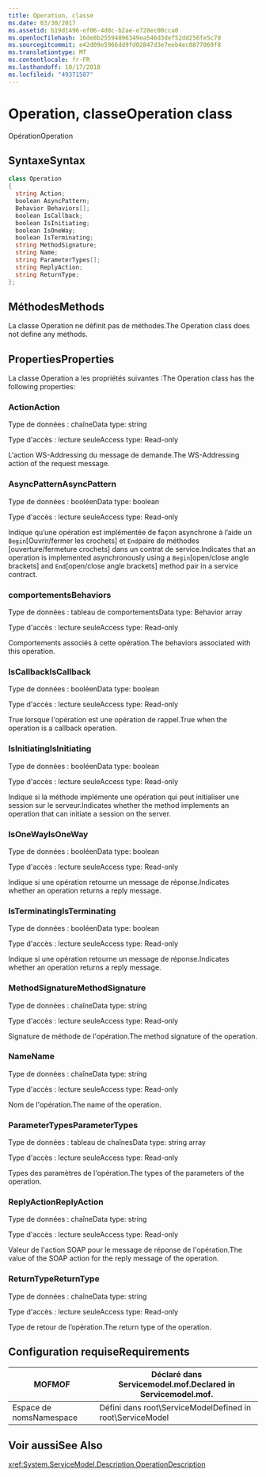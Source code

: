 ```yaml
---
title: Operation, classe
ms.date: 03/30/2017
ms.assetid: b19d1496-ef06-4d0c-b2ae-e728ec00cca0
ms.openlocfilehash: 16de8b25594896349ea546d3def52dd256fe5c70
ms.sourcegitcommit: e42d09e5966dd9fd02847d3e7eeb4ec0877069f8
ms.translationtype: MT
ms.contentlocale: fr-FR
ms.lasthandoff: 10/17/2018
ms.locfileid: "49371587"
---
```

# <a name="operation-class"></a><span data-ttu-id="17f8e-102">Operation, classe</span><span class="sxs-lookup"><span data-stu-id="17f8e-102">Operation class</span></span>
<span data-ttu-id="17f8e-103">Opération</span><span class="sxs-lookup"><span data-stu-id="17f8e-103">Operation</span></span>  
  
## <a name="syntax"></a><span data-ttu-id="17f8e-104">Syntaxe</span><span class="sxs-lookup"><span data-stu-id="17f8e-104">Syntax</span></span>  
  
```csharp
class Operation  
{  
  string Action;  
  boolean AsyncPattern;  
  Behavior Behaviors[];  
  boolean IsCallback;  
  boolean IsInitiating;  
  boolean IsOneWay;  
  boolean IsTerminating;  
  string MethodSignature;  
  string Name;  
  string ParameterTypes[];  
  string ReplyAction;  
  string ReturnType;  
};  
```  
  
## <a name="methods"></a><span data-ttu-id="17f8e-105">Méthodes</span><span class="sxs-lookup"><span data-stu-id="17f8e-105">Methods</span></span>  
 <span data-ttu-id="17f8e-106">La classe Operation ne définit pas de méthodes.</span><span class="sxs-lookup"><span data-stu-id="17f8e-106">The Operation class does not define any methods.</span></span>  
  
## <a name="properties"></a><span data-ttu-id="17f8e-107">Properties</span><span class="sxs-lookup"><span data-stu-id="17f8e-107">Properties</span></span>  
 <span data-ttu-id="17f8e-108">La classe Operation a les propriétés suivantes :</span><span class="sxs-lookup"><span data-stu-id="17f8e-108">The Operation class has the following properties:</span></span>  
  
### <a name="action"></a><span data-ttu-id="17f8e-109">Action</span><span class="sxs-lookup"><span data-stu-id="17f8e-109">Action</span></span>  
 <span data-ttu-id="17f8e-110">Type de données : chaîne</span><span class="sxs-lookup"><span data-stu-id="17f8e-110">Data type: string</span></span>  
  
 <span data-ttu-id="17f8e-111">Type d'accès : lecture seule</span><span class="sxs-lookup"><span data-stu-id="17f8e-111">Access type: Read-only</span></span>  
  
 <span data-ttu-id="17f8e-112">L'action WS-Addressing du message de demande.</span><span class="sxs-lookup"><span data-stu-id="17f8e-112">The WS-Addressing action of the request message.</span></span>  
  
### <a name="asyncpattern"></a><span data-ttu-id="17f8e-113">AsyncPattern</span><span class="sxs-lookup"><span data-stu-id="17f8e-113">AsyncPattern</span></span>  
 <span data-ttu-id="17f8e-114">Type de données : booléen</span><span class="sxs-lookup"><span data-stu-id="17f8e-114">Data type: boolean</span></span>  
  
 <span data-ttu-id="17f8e-115">Type d'accès : lecture seule</span><span class="sxs-lookup"><span data-stu-id="17f8e-115">Access type: Read-only</span></span>  
  
 <span data-ttu-id="17f8e-116">Indique qu’une opération est implémentée de façon asynchrone à l’aide un `Begin`[Ouvrir/fermer les crochets] et `End`paire de méthodes [ouverture/fermeture crochets] dans un contrat de service.</span><span class="sxs-lookup"><span data-stu-id="17f8e-116">Indicates that an operation is implemented asynchronously using a `Begin`[open/close angle brackets] and `End`[open/close angle brackets] method pair in a service contract.</span></span>  
  
### <a name="behaviors"></a><span data-ttu-id="17f8e-117">comportements</span><span class="sxs-lookup"><span data-stu-id="17f8e-117">Behaviors</span></span>  
 <span data-ttu-id="17f8e-118">Type de données : tableau de comportements</span><span class="sxs-lookup"><span data-stu-id="17f8e-118">Data type: Behavior array</span></span>  
  
 <span data-ttu-id="17f8e-119">Type d'accès : lecture seule</span><span class="sxs-lookup"><span data-stu-id="17f8e-119">Access type: Read-only</span></span>  
  
 <span data-ttu-id="17f8e-120">Comportements associés à cette opération.</span><span class="sxs-lookup"><span data-stu-id="17f8e-120">The behaviors associated with this operation.</span></span>  
  
### <a name="iscallback"></a><span data-ttu-id="17f8e-121">IsCallback</span><span class="sxs-lookup"><span data-stu-id="17f8e-121">IsCallback</span></span>  
 <span data-ttu-id="17f8e-122">Type de données : booléen</span><span class="sxs-lookup"><span data-stu-id="17f8e-122">Data type: boolean</span></span>  
  
 <span data-ttu-id="17f8e-123">Type d'accès : lecture seule</span><span class="sxs-lookup"><span data-stu-id="17f8e-123">Access type: Read-only</span></span>  
  
 <span data-ttu-id="17f8e-124">True lorsque l'opération est une opération de rappel.</span><span class="sxs-lookup"><span data-stu-id="17f8e-124">True when the operation is a callback operation.</span></span>  
  
### <a name="isinitiating"></a><span data-ttu-id="17f8e-125">IsInitiating</span><span class="sxs-lookup"><span data-stu-id="17f8e-125">IsInitiating</span></span>  
 <span data-ttu-id="17f8e-126">Type de données : booléen</span><span class="sxs-lookup"><span data-stu-id="17f8e-126">Data type: boolean</span></span>  
  
 <span data-ttu-id="17f8e-127">Type d'accès : lecture seule</span><span class="sxs-lookup"><span data-stu-id="17f8e-127">Access type: Read-only</span></span>  
  
 <span data-ttu-id="17f8e-128">Indique si la méthode implémente une opération qui peut initialiser une session sur le serveur.</span><span class="sxs-lookup"><span data-stu-id="17f8e-128">Indicates whether the method implements an operation that can initiate a session on the server.</span></span>  
  
### <a name="isoneway"></a><span data-ttu-id="17f8e-129">IsOneWay</span><span class="sxs-lookup"><span data-stu-id="17f8e-129">IsOneWay</span></span>  
 <span data-ttu-id="17f8e-130">Type de données : booléen</span><span class="sxs-lookup"><span data-stu-id="17f8e-130">Data type: boolean</span></span>  
  
 <span data-ttu-id="17f8e-131">Type d'accès : lecture seule</span><span class="sxs-lookup"><span data-stu-id="17f8e-131">Access type: Read-only</span></span>  
  
 <span data-ttu-id="17f8e-132">Indique si une opération retourne un message de réponse.</span><span class="sxs-lookup"><span data-stu-id="17f8e-132">Indicates whether an operation returns a reply message.</span></span>  
  
### <a name="isterminating"></a><span data-ttu-id="17f8e-133">IsTerminating</span><span class="sxs-lookup"><span data-stu-id="17f8e-133">IsTerminating</span></span>  
 <span data-ttu-id="17f8e-134">Type de données : booléen</span><span class="sxs-lookup"><span data-stu-id="17f8e-134">Data type: boolean</span></span>  
  
 <span data-ttu-id="17f8e-135">Type d'accès : lecture seule</span><span class="sxs-lookup"><span data-stu-id="17f8e-135">Access type: Read-only</span></span>  
  
 <span data-ttu-id="17f8e-136">Indique si une opération retourne un message de réponse.</span><span class="sxs-lookup"><span data-stu-id="17f8e-136">Indicates whether an operation returns a reply message.</span></span>  
  
### <a name="methodsignature"></a><span data-ttu-id="17f8e-137">MethodSignature</span><span class="sxs-lookup"><span data-stu-id="17f8e-137">MethodSignature</span></span>  
 <span data-ttu-id="17f8e-138">Type de données : chaîne</span><span class="sxs-lookup"><span data-stu-id="17f8e-138">Data type: string</span></span>  
  
 <span data-ttu-id="17f8e-139">Type d'accès : lecture seule</span><span class="sxs-lookup"><span data-stu-id="17f8e-139">Access type: Read-only</span></span>  
  
 <span data-ttu-id="17f8e-140">Signature de méthode de l'opération.</span><span class="sxs-lookup"><span data-stu-id="17f8e-140">The method signature of the operation.</span></span>  
  
### <a name="name"></a><span data-ttu-id="17f8e-141">Name</span><span class="sxs-lookup"><span data-stu-id="17f8e-141">Name</span></span>  
 <span data-ttu-id="17f8e-142">Type de données : chaîne</span><span class="sxs-lookup"><span data-stu-id="17f8e-142">Data type: string</span></span>  
  
 <span data-ttu-id="17f8e-143">Type d'accès : lecture seule</span><span class="sxs-lookup"><span data-stu-id="17f8e-143">Access type: Read-only</span></span>  
  
 <span data-ttu-id="17f8e-144">Nom de l'opération.</span><span class="sxs-lookup"><span data-stu-id="17f8e-144">The name of the operation.</span></span>  
  
### <a name="parametertypes"></a><span data-ttu-id="17f8e-145">ParameterTypes</span><span class="sxs-lookup"><span data-stu-id="17f8e-145">ParameterTypes</span></span>  
 <span data-ttu-id="17f8e-146">Type de données : tableau de chaînes</span><span class="sxs-lookup"><span data-stu-id="17f8e-146">Data type: string array</span></span>  
  
 <span data-ttu-id="17f8e-147">Type d'accès : lecture seule</span><span class="sxs-lookup"><span data-stu-id="17f8e-147">Access type: Read-only</span></span>  
  
 <span data-ttu-id="17f8e-148">Types des paramètres de l'opération.</span><span class="sxs-lookup"><span data-stu-id="17f8e-148">The types of the parameters of the operation.</span></span>  
  
### <a name="replyaction"></a><span data-ttu-id="17f8e-149">ReplyAction</span><span class="sxs-lookup"><span data-stu-id="17f8e-149">ReplyAction</span></span>  
 <span data-ttu-id="17f8e-150">Type de données : chaîne</span><span class="sxs-lookup"><span data-stu-id="17f8e-150">Data type: string</span></span>  
  
 <span data-ttu-id="17f8e-151">Type d'accès : lecture seule</span><span class="sxs-lookup"><span data-stu-id="17f8e-151">Access type: Read-only</span></span>  
  
 <span data-ttu-id="17f8e-152">Valeur de l'action SOAP pour le message de réponse de l'opération.</span><span class="sxs-lookup"><span data-stu-id="17f8e-152">The value of the SOAP action for the reply message of the operation.</span></span>  
  
### <a name="returntype"></a><span data-ttu-id="17f8e-153">ReturnType</span><span class="sxs-lookup"><span data-stu-id="17f8e-153">ReturnType</span></span>  
 <span data-ttu-id="17f8e-154">Type de données : chaîne</span><span class="sxs-lookup"><span data-stu-id="17f8e-154">Data type: string</span></span>  
  
 <span data-ttu-id="17f8e-155">Type d'accès : lecture seule</span><span class="sxs-lookup"><span data-stu-id="17f8e-155">Access type: Read-only</span></span>  
  
 <span data-ttu-id="17f8e-156">Type de retour de l’opération.</span><span class="sxs-lookup"><span data-stu-id="17f8e-156">The return type of the operation.</span></span>  
  
## <a name="requirements"></a><span data-ttu-id="17f8e-157">Configuration requise</span><span class="sxs-lookup"><span data-stu-id="17f8e-157">Requirements</span></span>  
  
|<span data-ttu-id="17f8e-158">MOF</span><span class="sxs-lookup"><span data-stu-id="17f8e-158">MOF</span></span>|<span data-ttu-id="17f8e-159">Déclaré dans Servicemodel.mof.</span><span class="sxs-lookup"><span data-stu-id="17f8e-159">Declared in Servicemodel.mof.</span></span>|  
|---------|-----------------------------------|  
|<span data-ttu-id="17f8e-160">Espace de noms</span><span class="sxs-lookup"><span data-stu-id="17f8e-160">Namespace</span></span>|<span data-ttu-id="17f8e-161">Défini dans root\ServiceModel</span><span class="sxs-lookup"><span data-stu-id="17f8e-161">Defined in root\ServiceModel</span></span>|  
  
## <a name="see-also"></a><span data-ttu-id="17f8e-162">Voir aussi</span><span class="sxs-lookup"><span data-stu-id="17f8e-162">See Also</span></span>  
 <xref:System.ServiceModel.Description.OperationDescription>
